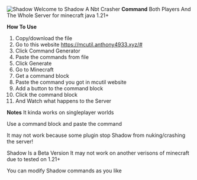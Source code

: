 ![Shadow](https://github.com/user-attachments/assets/10b4a36b-c08f-44d7-be3d-665fbbab7d8e)
Welcome to Shadow A Nbt Crasher **Command** Both Players And The Whole Server for minecraft java 1.21+ 


**How To Use**
1. Copy/download the file
2. Go to this website https://mcutil.anthony4933.xyz/#
3. Click Command Generator
4. Paste the commands from file
5. Click Generate
6. Go to Minecraft
7. Get a command block
8. Paste the command you got in mcutil website
9. Add a button to the command block
10. Click the command block
11. And Watch what happens to the Server 
   


**Notes**
It kinda works on singleplayer worlds

Use a command block and paste the command

It may not work because some plugin stop Shadow from nuking/crashing the server!

Shadow Is a Beta Version It may not work on another verisons of minecraft due to tested on 1.21+

You can modify Shadow commands as you like 

